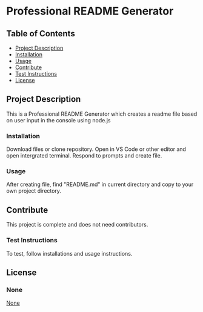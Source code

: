 
  # Professional README Generator 
  

## Table of Contents
*   [Project Description](#project-description)
*   [Installation](#installation)
*   [Usage](#usage)
*   [Contribute](#contribute)
*   [Test Instructions](#test-instructions)
*   [License](#license)


  ## Project Description
  This is a Professional README Generator which creates a readme file based on user input in the console using node.js
  ### Installation
  Download files or clone repository. Open in VS Code or other editor and open intergrated terminal. Respond to prompts and create file.
  ### Usage
  After creating file, find "README.md" in current directory and copy to your own project directory.
  ## Contribute
  This project is complete and does not need contributors.
  ### Test Instructions
  To test, follow installations and usage instructions.
  ## License
  ### None
  [None](https://choosealicense.com/licenses/None)
    

